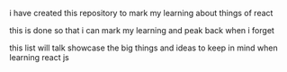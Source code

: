 i have created this repository to mark my learning about things of react

this is done so that i can mark my learning and peak back when i forget

this list will talk showcase the big things and ideas to keep in mind when learning react js
